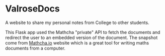 # ValroseDocs
A website to share my personal notes from College to other students. 

This Flask app used the Mathcha "private" API to fetch the documents and redirect the user to an embedded version of the document.
The snapshot come from [Mathcha.io](https://mathcha.io/) website which is a great tool for writing maths documents from a computer.
